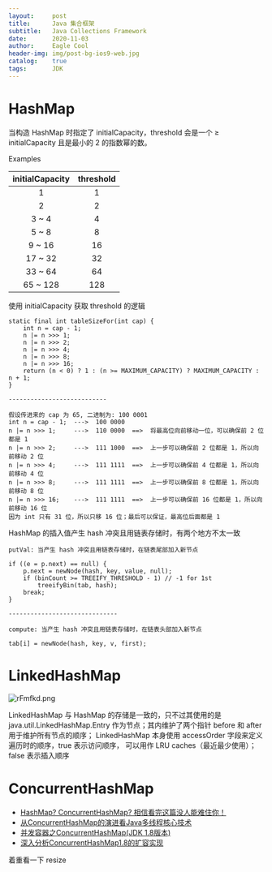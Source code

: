 ```yaml
---
layout:     post
title:      Java 集合框架
subtitle:   Java Collections Framework
date:       2020-11-03
author:     Eagle Cool
header-img: img/post-bg-ios9-web.jpg
catalog: 	true
tags:       JDK
---
```


# HashMap

当构造 HashMap 时指定了 initialCapacity，threshold 会是一个 ≥ initialCapacity 
且是最小的 2 的指数幂的数。

Examples

initialCapacity | threshold 
:-------------: | :-------:
1        | 1
2        | 2
3 ~ 4    | 4
5 ~ 8    | 8
9 ~ 16   | 16
17 ~ 32  | 32
33 ~ 64  | 64
65 ~ 128 | 128

使用 initialCapacity 获取 threshold 的逻辑

```text
static final int tableSizeFor(int cap) {
    int n = cap - 1;
    n |= n >>> 1;
    n |= n >>> 2;
    n |= n >>> 4;
    n |= n >>> 8;
    n |= n >>> 16;
    return (n < 0) ? 1 : (n >= MAXIMUM_CAPACITY) ? MAXIMUM_CAPACITY : n + 1;
}

---------------------------

假设传进来的 cap 为 65, 二进制为: 100 0001
int n = cap - 1;  --->  100 0000
n |= n >>> 1;     --->  110 0000  ==>  将最高位向前移动一位，可以确保前 2 位都是 1
n |= n >>> 2;     --->  111 1000  ==>  上一步可以确保前 2 位都是 1，所以向前移动 2 位
n |= n >>> 4;     --->  111 1111  ==>  上一步可以确保前 4 位都是 1，所以向前移动 4 位
n |= n >>> 8;     --->  111 1111  ==>  上一步可以确保前 8 位都是 1，所以向前移动 8 位
n |= n >>> 16;    --->  111 1111  ==>  上一步可以确保前 16 位都是 1，所以向前移动 16 位
因为 int 只有 31 位，所以只移 16 位；最后可以保证，最高位后面都是 1
```

HashMap 的插入值产生 hash 冲突且用链表存储时，有两个地方不太一致

```text
putVal: 当产生 hash 冲突且用链表存储时，在链表尾部加入新节点

if ((e = p.next) == null) {
    p.next = newNode(hash, key, value, null);
    if (binCount >= TREEIFY_THRESHOLD - 1) // -1 for 1st
        treeifyBin(tab, hash);
    break;
}

------------------------------

compute: 当产生 hash 冲突且用链表存储时，在链表头部加入新节点

tab[i] = newNode(hash, key, v, first);
```

# LinkedHashMap

![rFmfkd.png](https://s3.ax1x.com/2020/12/10/rFmfkd.png)

LinkedHashMap 与 HashMap 的存储是一致的，只不过其使用的是 java.util.LinkedHashMap.Entry
作为节点；其内维护了两个指针 before 和 after 用于维护所有节点的顺序；
LinkedHashMap 本身使用 accessOrder 字段来定义遍历时的顺序，true 表示访问顺序，
可以用作 LRU caches（最近最少使用）；false 表示插入顺序

# ConcurrentHashMap

* [HashMap? ConcurrentHashMap? 相信看完这篇没人能难住你！](https://crossoverjie.top/2018/07/23/java-senior/ConcurrentHashMap/)
* [从ConcurrentHashMap的演进看Java多线程核心技术](http://www.jasongj.com/java/concurrenthashmap/)
* [并发容器之ConcurrentHashMap(JDK 1.8版本)](https://juejin.cn/post/6844903602423595015)
* [深入分析ConcurrentHashMap1.8的扩容实现](https://www.jianshu.com/p/f6730d5784ad)

着重看一下 resize
